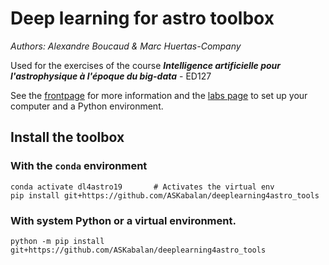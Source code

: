 # Deep learning for astro toolbox

_Authors: Alexandre Boucaud & Marc Huertas-Company_

Used for the exercises of the course ***Intelligence artificielle pour l'astrophysique à l'époque du big-data*** - ED127  

See the [frontpage](https://github.com/mhuertascompany/deeplearning4astronomy) for more information and the [labs page](https://github.com/aboucaud/deeplearning4astro_labs_2019) to set up your computer and a Python environment.


## Install the toolbox

### With the `conda` environment
  ```
  conda activate dl4astro19       # Activates the virtual env
  pip install git+https://github.com/ASKabalan/deeplearning4astro_tools
  ```
  
### With system Python or a virtual environment.
  ```
  python -m pip install git+https://github.com/ASKabalan/deeplearning4astro_tools
  ```
